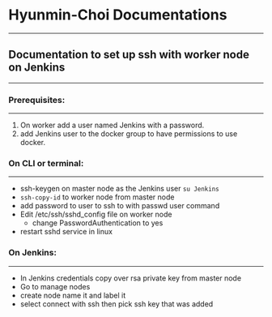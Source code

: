 # Hyunmin-Choi Documentations
***
## Documentation to set up ssh with worker node on Jenkins
***
### Prerequisites:
***
1. On worker add a user named Jenkins with a password.
2. add Jenkins user to the docker group to have permissions to use docker.
       
 ### On CLI or terminal:
 ***
- ssh-keygen on master node as the Jenkins user
  ```su Jenkins```
- ```ssh-copy-id``` to worker node from master node
- add password to user to ssh to with passwd user command
- Edit /etc/ssh/sshd_config file on worker node
	- change PasswordAuthentication to yes
- restart sshd service in linux
 ### On Jenkins:
 ***
- In Jenkins credentials copy over rsa private key from master node  
- Go to manage nodes 
- create node name it and label it 
- select connect with ssh then pick ssh key that was added 

